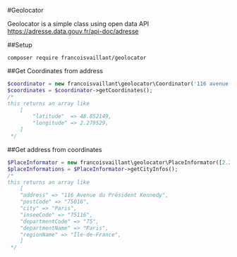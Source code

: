 #Geolocator

Geolocator is a simple class using open data API
https://adresse.data.gouv.fr/api-doc/adresse

##Setup
```
composer require francoisvaillant/geolocator
```

##Get Coordinates from address

```PHP
$coordinator = new francoisvaillant\geolocator\Coordinator('116 avenue du Président Kennedy','PARIS', 75016);
$coordinates = $coordinator->getCoordinates();
/*
this returns an array like
    [
        "latitude"  => 48.852149,
        "longitude" => 2.279529,
    ]
 */
```

##Get address from coordinates
```PHP
$PlaceInformator = new francoisvaillant\geolocator\PlaceInformator([2.279529, 48.852149]);
$placeInformations = $PlaceInformator->getCityInfos();
/*
this returns an array like
    [
    "address" => "116 Avenue du Président Kennedy",
    "postCode" => "75016",
    "city" => "Paris",
    "inseeCode" => "75116",
    "departmentCode" => "75",
    "departmentName" => "Paris",
    "regionName" => "Île-de-France",
    ]
 */
```
